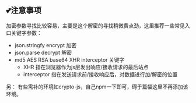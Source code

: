## 💕注意事项

加密参数寻找比较容易，主要是这个解密的寻找稍微费点劲，这里推荐一些常见入口关键字参数：

- json.stringfy encrypt 加密
- json.parse decrypt 解密
- md5 AES RSA base64 XHR interceptor 关键字
    - XHR 指在浏览器作为js层发出响应/接收请求的最后站点
    - interceptor 指在发送请求前/接收响应后，对数据进行加/解密的位置


另： 有些需补的环境如crypto-js，自己npm一下即可，碍于篇幅这里不再添加该环境。
 
